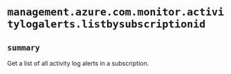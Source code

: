 # `management.azure.com.monitor.activitylogalerts.listbysubscriptionid`

## `summary`
Get a list of all activity log alerts in a subscription.


